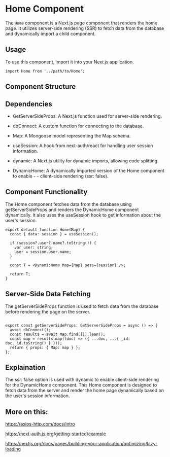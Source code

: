 
# Home Component

The `Home` component is a Next.js page component that renders the home page. It utilizes server-side rendering (SSR) to fetch data from the database and dynamically import a child component.

## Usage

To use this component, import it into your Next.js application.

```tsx
import Home from '../path/to/Home';

```
## **Component Structure**
## Dependencies
- GetServerSideProps: A Next.js function used for server-side rendering.

- dbConnect: A custom function for connecting to the database.

- Map: A Mongoose model representing the Map schema.

- useSession: A hook from next-auth/react for handling user session information.

- dynamic: A Next.js utility for dynamic imports, allowing code splitting.

- DynamicHome: A dynamically imported version of the Home component to enable - - client-side rendering (ssr: false).


## Component Functionality
The Home component fetches data from the database using getServerSideProps and renders the DynamicHome component dynamically. It also uses the useSession hook to get information about the user's session.

```tsx
export default function Home(Map) {
  const { data: session } = useSession();

  if (session?.user?.name?.toString()) {
    var user: string;
    user = session.user.name;
  }

  const T = <DynamicHome Map={Map} sess={session} />;

  return T;
}
```
## Server-Side Data Fetching
The getServerSideProps function is used to fetch data from the database before rendering the page on the server.

```tsx

export const getServerSideProps: GetServerSideProps = async () => {
  await dbConnect();
  const results = await Map.find({}).lean();
  const map = results.map((doc) => ({ ...doc, ...{ _id: doc._id.toString() } }));
  return { props: { Map: map } };
};
```
## Explaination
The ssr: false option is used with dynamic to enable client-side rendering for the DynamicHome component.
This Home component is designed to fetch data from the server and render the home page dynamically based on the user's session information.

## More on this:

https://axios-http.com/docs/intro

https://next-auth.js.org/getting-started/example

https://nextjs.org/docs/pages/building-your-application/optimizing/lazy-loading